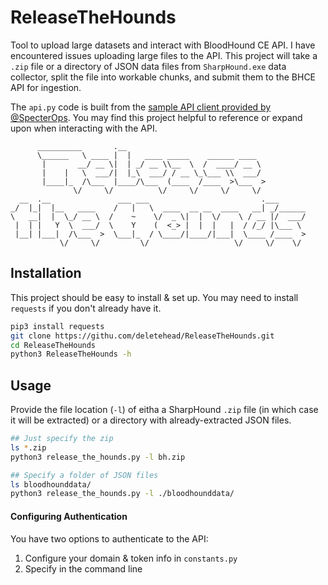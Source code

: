 # ReleaseTheHounds
Tool to upload large datasets and interact with BloodHound CE API. I have encountered issues uploading large files to the API. This project will take a `.zip` file or a directory of JSON data files from `SharpHound.exe` data collector, split the file into workable chunks, and submit them to the BHCE API for ingestion.

The `api.py` code is built from the [sample API client provided by @SpecterOps](https://support.bloodhoundenterprise.io/hc/en-us/articles/11311053342619-Working-with-the-BloodHound-API). You may find this project helpful to reference or expand upon when interacting with the API.

```
      __________       .__                                  
      \______   \ ____ |  |   ____ _____    ______ ____   
       |       __/ __ \|  | _/ __ \\__  \  /  ____/ __ \  
       |    |   \  ___/|  |_\  ___/ / __ \_\___ \\  ___/  
       |____|_  /\___  |____/\___  (____  /____  >\___  > 
              \/     \/          \/     \/     \/     \/  
  __  .__               ___ ___                         .___      
_/  |_|  |__   ____    /   |   \  ____  __ __  ____   __| _/______
\   __|  |  \_/ __ \  /    ~    \/  _ \|  |  \/    \ / __ |/  ___/
 |  | |   Y  \  ___/  \    Y    (  <_> |  |  |   |  / /_/ |\___ \ 
 |__| |___|  /\___  >  \___|_  / \____/|____/|___|  \____ /____  >
           \/     \/         \/                   \/     \/    \/
```

## Installation
This project should be easy to install & set up. You may need to install `requests` if you don't already have it. 

```bash
pip3 install requests
git clone https://githu.com/deletehead/ReleaseTheHounds.git
cd ReleaseTheHounds
python3 ReleaseTheHounds -h
```

## Usage
Provide the file location (`-l`) of eitha a SharpHound `.zip` file (in which case it will be extracted) or a directory with already-extracted JSON files.

```bash
## Just specify the zip
ls *.zip
python3 release_the_hounds.py -l bh.zip

## Specify a folder of JSON files
ls bloodhounddata/
python3 release_the_hounds.py -l ./bloodhounddata/
```

#### Configuring Authentication
You have two options to authenticate to the API:
  1. Configure your domain & token info in `constants.py`
  2. Specify in the command line
